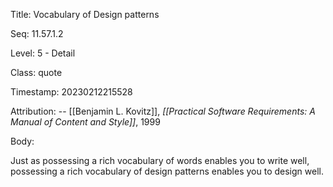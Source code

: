 Title:  Vocabulary of Design patterns

Seq:    11.57.1.2

Level:  5 - Detail

Class:  quote

Timestamp: 20230212215528

Attribution: -- [[Benjamin L. Kovitz]], *[[Practical Software Requirements: A Manual of Content and Style]]*, 1999

Body:

Just as possessing a rich vocabulary of words enables you to write well, possessing a rich vocabulary of design patterns enables you to design well.

